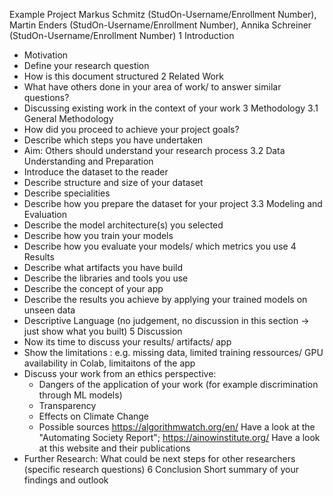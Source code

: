 ﻿Example Project
Markus Schmitz (StudOn-Username/Enrollment Number), Martin Enders (StudOn-Username/Enrollment Number), Annika Schreiner (StudOn-Username/Enrollment Number)
1 Introduction
* Motivation
* Define your research question
* How is this document structured
2 Related Work
* What have others done in your area of work/ to answer similar questions?
* Discussing existing work in the context of your work
3 Methodology
3.1 General Methodology
* How did you proceed to achieve your project goals?
* Describe which steps you have undertaken
* Aim: Others should understand your research process
3.2 Data Understanding and Preparation
* Introduce the dataset to the reader
* Describe structure and size of your dataset
* Describe specialities
* Describe how you prepare the dataset for your project
3.3 Modeling and Evaluation
* Describe the model architecture(s) you selected
* Describe how you train your models
* Describe how you evaluate your models/ which metrics you use
4 Results
* Describe what artifacts you have build
* Describe the libraries and tools you use
* Describe the concept of your app
* Describe the results you achieve by applying your trained models on unseen data
* Descriptive Language (no judgement, no discussion in this section -> just show what you built)
5 Discussion
* Now its time to discuss your results/ artifacts/ app
* Show the limitations : e.g. missing data, limited training ressources/ GPU availability in Colab, limitaitons of the app
* Discuss your work from an ethics perspective:
   * Dangers of the application of your work (for example discrimination through ML models)
   * Transparency
   * Effects on Climate Change
   * Possible sources https://algorithmwatch.org/en/ Have a look at the "Automating Society Report"; https://ainowinstitute.org/ Have a look at this website and their publications
* Further Research: What could be next steps for other researchers (specific research questions)
6 Conclusion
Short summary of your findings and outlook
